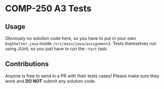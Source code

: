 # COMP-250 A3 Tests

## Usage
Obviously no solution code here, so you have to put in your own `DogShelter.java` inside `/src/main/java/assignment3`.
Tests themselves run using JUnit, so you just have to run the `:test` task.

## Contributions
Anyone is free to send in a PR with their tests cases! Please make sure they work and **DO NOT** submit any solution code.
